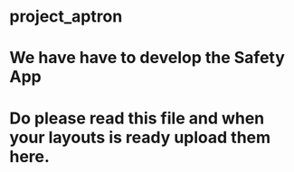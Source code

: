# project_aptron
# We have have to develop the Safety App
# Do please read this file and when your layouts is ready upload them here.
